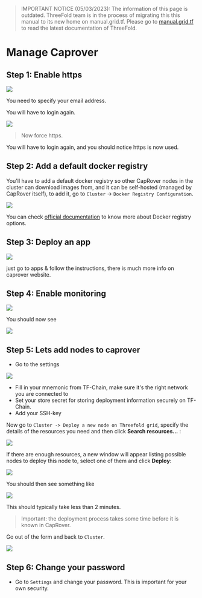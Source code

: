 > IMPORTANT NOTICE (05/03/2023): 
The information of this page is outdated. ThreeFold team is in the process of migrating this this manual to its new home on manual.grid.tf. Please go to [manual.grid.tf](https://manual.grid.tf/) to read the latest documentation of ThreeFold.

# Manage Caprover

## Step 1: Enable https

![](img/enable_https_caprover.png)

You need to specify your email address.

You will have to login again.

![](img/caprover_https_activated.png)

> Now force https.

You will have to login again, and you should notice https is now used.

## Step 2: Add a default docker registry
You'll have to add a default docker registry so other CapRover nodes in the cluster can download images from, and it can be self-hosted (managed by CapRover itself), to add it, go to `Cluster` -> `Docker Registry Configuration`.

![](img/caprover_docker_registry.png)

You can check [official documentation](https://caprover.com/docs/app-scaling-and-cluster.html#setup-docker-registry) to know more about Docker registry options.
## Step 3: Deploy an app

![](img/deploy_app_caprover1.png)

just go to apps & follow the instructions, there is much more info on caprover website.


## Step 4: Enable monitoring

![](img/caprover_monitoring_start_.png)

You should now see

![](img/caprover_monitoring_2_.png)

## Step 5: Lets add nodes to caprover

- Go to the settings

![](img/caprover_cluster.png)

- Fill in your mnemonic from TF-Chain, make sure it's the right network you are connected to
- Set your store secret for storing deployment information securely on TF-Chain.
- Add your SSH-key

Now go to `Cluster -> Deploy a new node on Threefold grid`, specify the details of the resources you need and then click **Search resources...** :

![](img/cluster_add_nodes.png)

If there are enough resources, a new window will appear listing possible nodes to deploy this node to, select one of them and click **Deploy**:

![](img/caprover_select_node.png)

You should then see something like

![](img/caprover_add_node2.png)

This should typically take less than 2 minutes.

> Important: the deployment process takes some time before it is known in CapRover.

Go out of the form and back to `Cluster`.

![](img/caprover_node_added.png)

## Step 6: Change your password

- Go to `Settings` and change your password. This is important for your own security.

